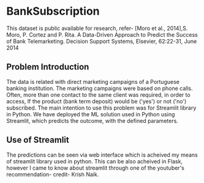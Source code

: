 # BankSubscription
This dataset is public available for research, refer- [Moro et al., 2014],S. Moro, P. Cortez and P. Rita. A Data-Driven Approach to Predict the Success of Bank Telemarketing. Decision Support Systems, Elsevier, 62:22-31, June 2014
## Problem Introduction
The data is related with direct marketing campaigns of a Portuguese banking institution. 
The marketing campaigns were based on phone calls. Often, more than one contact to the same client was required, in order to access,
If the product (bank term deposit) would be ('yes') or not ('no') subscribed.
The main intention to use this problem was for Streamlit library in Python. We have deployed the ML solution used in Python using Streamlit, which predicts the outcome,
with the defined parameters.
## Use of Streamlit
The predictions can be seen via web interface which is acheived my means of streamlit library used in python. This can be also acheived in Flask, however I came to know about streamlit through one of the youtuber's recommendation- credit- Krish Naik.
